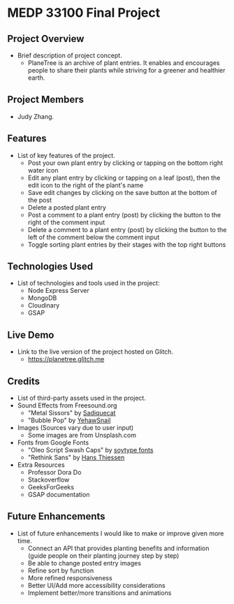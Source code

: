# MEDP 33100 Final Project

## **Project Overview**

- Brief description of project concept.
  - PlaneTree is an archive of plant entries. It enables and encourages people to share their plants while striving for a greener and healthier earth. 

## **Project Members**

- Judy Zhang.

## **Features**

- List of key features of the project.
  - Post your own plant entry by clicking or tapping on the bottom right water icon
  - Edit any plant entry by clicking or tapping on a leaf (post), then the edit icon to the right of the plant's name
  - Save edit changes by clicking on the save button at the bottom of the post
  - Delete a posted plant entry
  - Post a comment to a plant entry (post) by clicking the button to the right of the comment input
  - Delete a comment to a plant entry (post) by clicking the button to the left of the comment below the comment input
  - Toggle sorting plant entries by their stages with the top right buttons

## **Technologies Used**

- List of technologies and tools used in the project:
    - Node Express Server
    - MongoDB
    - Cloudinary
    - GSAP
 
## **Live Demo**

- Link to the live version of the project hosted on Glitch.
  - https://planetree.glitch.me

## **Credits**

- List of third-party assets used in the project.
- Sound Effects from Freesound.org
  - "Metal Sissors" by [Sadiquecat](https://freesound.org/people/Sadiquecat/sounds/690158/)
  - "Bubble Pop" by [YehawSnail](https://freesound.org/people/YehawSnail/sounds/683587/)
- Images (Sources vary due to user input)
  - Some images are from Unsplash.com
- Fonts from Google Fonts
  - "Oleo Script Swash Caps" by [soytype fonts](https://fonts.google.com/specimen/Oleo+Script+Swash+Caps)
  - "Rethink Sans" by [Hans Thiessen](https://fonts.google.com/specimen/Rethink+Sans)
- Extra Resources
  - Professor Dora Do
  - Stackoverflow
  - GeeksForGeeks
  - GSAP documentation

## **Future Enhancements**

- List of future enhancements I would like to make or improve given more time.
  - Connect an API that provides planting benefits and information (guide people on their planting journey step by step) 
  - Be able to change posted entry images
  - Refine sort by function
  - More refined responsiveness
  - Better UI/Add more accessibility considerations
  - Implement better/more transitions and animations
